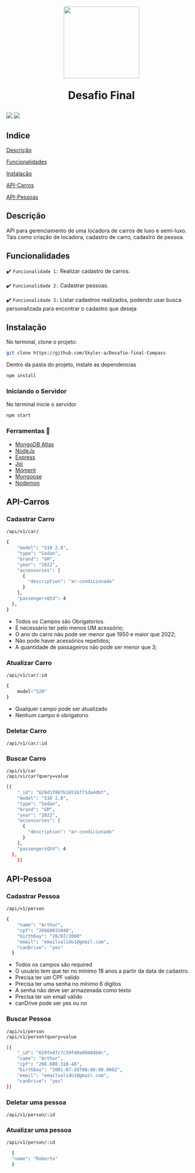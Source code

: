 <h1 align="center">
<img src="https://cdn.jsdelivr.net/gh/devicons/devicon/icons/nodejs/nodejs-original-wordmark.svg" width="200" height="190" />
  <p align="center">Desafio Final</p>
</h1>

<p>
  <img src="https://img.shields.io/badge/node-v16.13-brightgreen"/>
  <img src="https://img.shields.io/badge/npm-8.1-green"/>
</p>

## Indice 
[Descrição](#Descrição)

[Funcionalidades](#Funcionalidades)

[Instalação](#Instalação)

[API-Carros](#Api-Carros)

[API-Pessoas](#Api-Pessoas)




## Descrição

API para gerenciamento de uma locadora de carros de luxo e semi-luxo. Tais como criação de locadora, cadastro de carro, cadastro de pessoa.


## Funcionalidades

:heavy_check_mark: `Funcionalidade 1:` Realizar cadastro de carros.

:heavy_check_mark: `Funcionalidade 2:` Cadastrar pessoas.

:heavy_check_mark: `Funcionalidade 3:` Listar cadastros realizados, podendo usar busca personalizada para encontrar o cadastro que deseja



## Instalação

No terminal, clone o projeto:

```bash
git clone https://github.com/Skyler-a/Desafio-final-Compass
```
 
Dentro da pasta do projeto, instale as dependencias

```bash
npm install
```

### Iniciando o Servidor 

No terminal inicie o servidor

```bash
npm start
```

### Ferramentas :wrench:

- [MongoDB Atlas](https://www.mongodb.com/atlas/database)
- [NodeJs](https://nodejs.org/en/)
- [Express](https://expressjs.com/pt-br/)
- [Joi](https://joi.dev/)
- [Moment](https://momentjs.com/)
- [Mongoose](https://mongoosejs.com/)
- [Nodemon](https://www.npmjs.com/package/nodemon)

## API-Carros


### Cadastrar Carro
``/api/v1/car/``

```bash
{
    "model": "S10 2.8",
    "type": "Sedan",
    "brand": "GM",
    "year": "2022",
    "accessories": [
      {
        "description": "ar-condicionado"
      }
    ],
    "passengersQtd": 4
  },
}
```
- Todos os Campos são Obrigatorios.
- É necessário ter pelo menos UM acessório;
- O ano do carro não pode ser menor que 1950 e maior que 2022;
- Não pode haver acessórios repetidos;
- A quantidade de passageiros não pode ser menor que 3;


### Atualizar Carro
``/api/v1/car/:id``

```bash
{
    model:"S20"
}
```

- Qualquer campo pode ser atualizado
- Nenhum campo é obrigatorio

### Deletar Carro

``/api/v1/car/:id``

### Buscar Carro

``/api/v1/car`` <br>
``/api/vi/car?query=value``

```bash
[{
    "_id": "629d1f807b1651bf71da4dbf",
    "model": "S10 2.8",
    "type": "Sedan",
    "brand": "GM",
    "year": "2022",
    "accessories": [
      {
        "description": "ar-condicionado"
      }
    ],
    "passengersQtd": 4
  },
    }]
```
## API-Pessoa

### Cadastrar Pessoa

``/api/v1/person``

```bash
{
    "name": "Arthur",
    "cpf": "26668031048",
    "birthDay": "20/07/2000"
    "email": "emailvalido1@gmail.com",
    "canDrive": "yes"
  }
```

- Todos os campos são required
- O usuário tem que ter no mínimo 18 anos a partir da data de cadastro.
- Precisa ter um CPF valido
- Precisa ter uma senha no mínimo 6 dígitos
- A senha não deve ser armazenada como texto
- Precisa ter um email válido
- canDrive pode ser yes ou no

### Buscar Pessoa

``/api/v1/person`` <br>
``/api/v1/person?query=value``

```bash
[{
    "_id": "629fe47c7c59fd0a9948db8c",
    "name": "Arthur",
    "cpf": "266.680.310-48",
    "birthDay": "2001-07-20T00:00:00.000Z",
    "email": "emailvalido1@gmail.com",
    "canDrive": "yes"
}]
```

### Deletar uma pessoa

``/api/v1/person/:id``

### Atualizar uma pessoa

``/api/v1/person/:id``

```bash
  {
  "name": "Roberto"
  }
```
